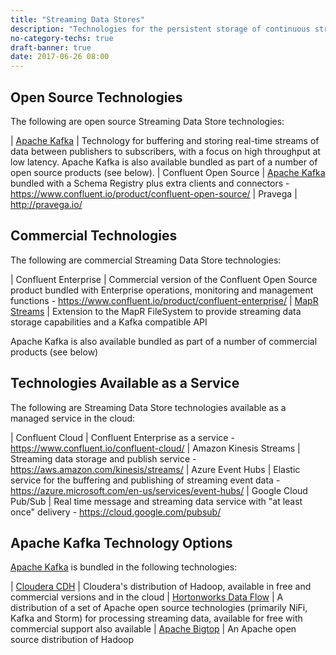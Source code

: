 ```yaml
---
title: "Streaming Data Stores"
description: "Technologies for the persistent storage of continuous streams of data, with data access based on a publish/subscribe model.  Should support multiple independant subscribers, horizontal scalability and load balancing, handling of updates and deletes to source records, high throughput and low latency characteristics, and the ability to secure and query data."
no-category-techs: true
draft-banner: true
date: 2017-06-26 08:00
---
```

## Open Source Technologies

The following are open source Streaming Data Store technologies:

| [Apache Kafka](/technologies/apache-kafka/) | Technology for buffering and storing real-time streams of data between publishers to subscribers, with a focus on high throughput at low latency.  Apache Kafka is also available bundled as part of a number of open source products (see below).
| Confluent Open Source | [Apache Kafka](/technologies/apache-kafka/) bundled with a Schema Registry plus extra clients and connectors - <https://www.confluent.io/product/confluent-open-source/>
| Pravega | <http://pravega.io/>

## Commercial Technologies

The following are commercial Streaming Data Store technologies:

| Confluent Enterprise | Commercial version of the Confluent Open Source product bundled with Enterprise operations, monitoring and management functions - <https://www.confluent.io/product/confluent-enterprise/>
| [MapR Streams](/technologies/mapr-streams) | Extension to the MapR FileSystem to provide streaming data storage capabilities and a Kafka compatible API

Apache Kafka is also available bundled as part of a number of commercial products (see below)

## Technologies Available as a Service

The following are Streaming Data Store technologies available as a managed service in the cloud:

| Confluent Cloud | Confluent Enterprise as a service - <https://www.confluent.io/confluent-cloud/>
| Amazon Kinesis Streams | Streaming data storage and publish service - <https://aws.amazon.com/kinesis/streams/>
| Azure Event Hubs  | Elastic service for the buffering and publishing of streaming event data - <https://azure.microsoft.com/en-us/services/event-hubs/>
| Google Cloud Pub/Sub | Real time message and streaming data service with "at least once" delivery - <https://cloud.google.com/pubsub/>

## Apache Kafka Technology Options

[Apache Kafka](/technologies/apache-kafka/) is bundled in the following technologies:

| [Cloudera CDH](/technologies/cloudera-cdh/) | Cloudera's distribution of Hadoop, available in free and commercial versions and in the cloud
| [Hortonworks Data Flow](/technologies/hortonworks-data-flow/) | A distribution of a set of Apache open source technologies (primarily NiFi, Kafka and Storm) for processing streaming data, available for free with commercial support also available
| [Apache Bigtop](/technologies/apache-bigtop) | An Apache open source distribution of Hadoop